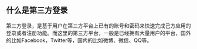 ## 什么是第三方登录

第三方登录，是基于用户在第三方平台上已有的账号和密码来快速完成己方应用的登录或者注册功能。而这里的第三方平台，一般是已经拥有大量用户的平台，国外的比如Facebook，Twitter等，国内的比如微博、微信、QQ等。
